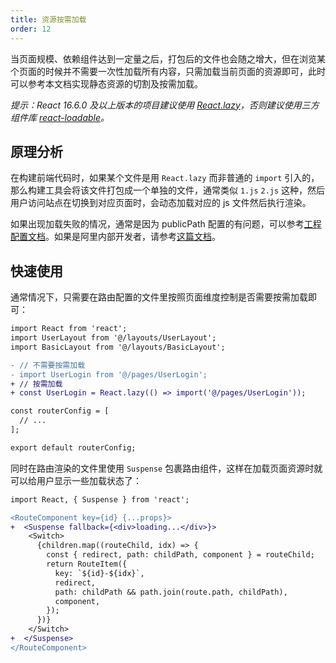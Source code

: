 ```yaml
---
title: 资源按需加载
order: 12
---
```


当页面规模、依赖组件达到一定量之后，打包后的文件也会随之增大，但在浏览某个页面的时候并不需要一次性加载所有内容，只需加载当前页面的资源即可，此时可以参考本文档实现静态资源的切割及按需加载。

*提示：React 16.6.0 及以上版本的项目建议使用 [React.lazy](https://reactjs.org/docs/code-splitting.html#reactlazy)，否则建议使用三方
组件库 [react-loadable](https://github.com/jamiebuilds/react-loadable)。*

## 原理分析

在构建前端代码时，如果某个文件是用 `React.lazy` 而非普通的 `import` 引入的，那么构建工具会将该文件打包成一个单独的文件，通常类似 `1.js` `2.js` 这种，然后用户访问站点在切换到对应页面时，会动态加载对应的 js 文件然后执行渲染。

如果出现加载失败的情况，通常是因为 publicPath 配置的有问题，可以参考[工程配置文档](/docs/guide-0.x/dev/build#publicPath)。如果是阿里内部开发者，请参考[这篇文档](https://yuque.antfin-inc.com/ice/rdy99p/angwyx)。

## 快速使用

通常情况下，只需要在路由配置的文件里按照页面维度控制是否需要按需加载即可：

```diff
import React from 'react';
import UserLayout from '@/layouts/UserLayout';
import BasicLayout from '@/layouts/BasicLayout';

- // 不需要按需加载
- import UserLogin from '@/pages/UserLogin';
+ // 按需加载
+ const UserLogin = React.lazy(() => import('@/pages/UserLogin'));

const routerConfig = [
  // ...
];

export default routerConfig;
```

同时在路由渲染的文件里使用 `Suspense` 包裹路由组件，这样在加载页面资源时就可以给用户显示一些加载状态了：

```diff
import React, { Suspense } from 'react';

<RouteComponent key={id} {...props}>
+  <Suspense fallback={<div>loading...</div>}>
    <Switch>
      {children.map((routeChild, idx) => {
        const { redirect, path: childPath, component } = routeChild;
        return RouteItem({
          key: `${id}-${idx}`,
          redirect,
          path: childPath && path.join(route.path, childPath),
          component,
        });
      })}
    </Switch>
+  </Suspense>
</RouteComponent>
```
